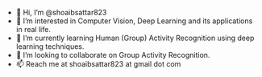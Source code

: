 - 👋 Hi, I’m @shoaibsattar823
- 👀 I’m interested in Computer Vision, Deep Learning and its applications in real life.
- 🌱 I’m currently learning Human (Group) Activity Recognition using deep learning techniques.
- 💞️ I’m looking to collaborate on Group Activity Recognition.
- 📫 Reach me at shoaibsattar823 at gmail dot com

<!---
shoaibsattar823/shoaibsattar823 is a ✨ special ✨ repository because its `README.md` (this file) appears on your GitHub profile.
You can click the Preview link to take a look at your changes.
--->
